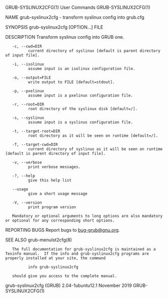 GRUB-SYSLINUX2CFG(1)                                                                            User Commands                                                                            GRUB-SYSLINUX2CFG(1)

NAME
       grub-syslinux2cfg - transform syslinux config into grub.cfg

SYNOPSIS
       grub-syslinux2cfg [OPTION...] FILE

DESCRIPTION
       Transform syslinux config into GRUB one.

       -c, --cwd=DIR
              current directory of syslinux [default is parent directory of input file].

       -i, --isolinux
              assume input is an isolinux configuration file.

       -o, --output=FILE
              write output to FILE [default=stdout].

       -p, --pxelinux
              assume input is a pxelinux configuration file.

       -r, --root=DIR
              root directory of the syslinux disk [default=/].

       -s, --syslinux
              assume input is a syslinux configuration file.

       -t, --target-root=DIR
              root directory as it will be seen on runtime [default=/].

       -T, --target-cwd=DIR
              current directory of syslinux as it will be seen on runtime  [default is parent directory of input file].

       -v, --verbose
              print verbose messages.

       -?, --help
              give this help list

       --usage
              give a short usage message

       -V, --version
              print program version

       Mandatory or optional arguments to long options are also mandatory or optional for any corresponding short options.

REPORTING BUGS
       Report bugs to <bug-grub@gnu.org>.

SEE ALSO
       grub-menulst2cfg(8)

       The full documentation for grub-syslinux2cfg is maintained as a Texinfo manual.  If the info and grub-syslinux2cfg programs are properly installed at your site, the command

              info grub-syslinux2cfg

       should give you access to the complete manual.

grub-syslinux2cfg (GRUB) 2.04-1ubuntu12.1                                                       November 2019                                                                            GRUB-SYSLINUX2CFG(1)
